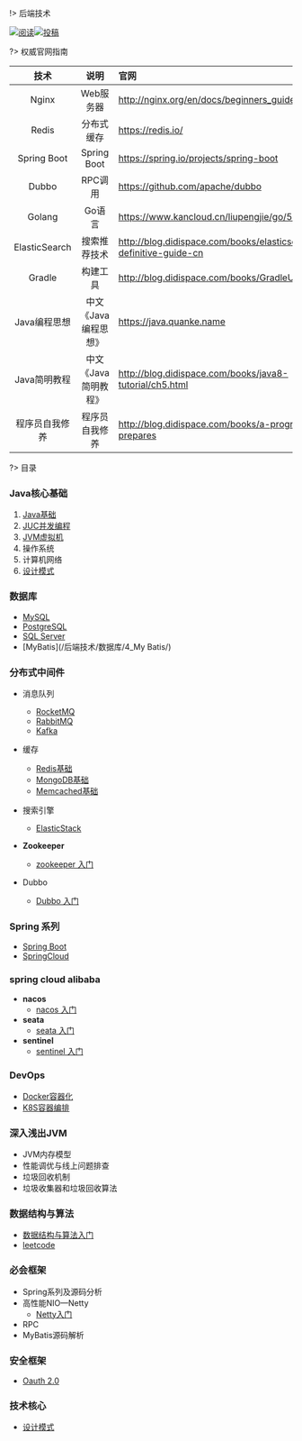 !>   后端技术 

<a href="https://github.com/GitHubWxw/Study"><img src="https://img.shields.io/badge/阅读-read-brightgreen.svg" alt="阅读"></a><a href="https://github.com/GitHubWxw/Study#io"><img src="https://img.shields.io/badge/Java-面试指南-important" alt="投稿"></a>

?>  权威官网指南

|    技术     |     说明     | 官网 |
| :---------: | :----------: | :-------------------------------------------- |
|    Nginx    |  Web服务器   | http://nginx.org/en/docs/beginners_guide.html |
|    Redis    |  分布式缓存  | https://redis.io/                             |
| Spring Boot | Spring Boot | https://spring.io/projects/spring-boot        |
|    Dubbo    |   RPC调用    | https://github.com/apache/dubbo               |
|   Golang    |    Go语言    | https://www.kancloud.cn/liupengjie/go/570005  |
| ElasticSearch  |     搜索推荐技术     | http://blog.didispace.com/books/elasticsearch-definitive-guide-cn |
|     Gradle     |       构建工具       | http://blog.didispace.com/books/GradleUserGuide              |
|  Java编程思想  | 中文《Java编程思想》 | https://java.quanke.name                                     |
|  Java简明教程  | 中文《Java简明教程》 | http://blog.didispace.com/books/java8-tutorial/ch5.html      |
| 程序员自我修养 |    程序员自我修养    | http://blog.didispace.com/books/a-programmer-prepares        |

?>  目录



### Java核心基础

1. [Java基础](/后端技术/Java基础知识/Java基础/) 
2. [JUC并发编程](/后端技术/Java基础知识/JUC并发编程/) 
3. [JVM虚拟机](/后端技术/Java基础知识/JVM虚拟机/)  
4. 操作系统
5. 计算机网络
6. [设计模式](/后端技术/Java基础知识/设计模式/)  
### 数据库

- [MySQL](/后端技术/数据库\1_MySQL/) 
- [PostgreSQL](/后端技术/数据库/2_PostgreSQL/) 
- [SQL Server](/后端技术/数据库/3_SQLServer/) 
- [MyBatis](/后端技术/数据库/4_My Batis/) 

### 分布式中间件

- 消息队列
  - [RocketMQ](/后端技术/分布式中间件/消息队列/RocketMQ/README.md) 
  - [RabbitMQ](/后端技术/分布式中间件/消息队列/RabbitMQ/README.md) 
  - [Kafka](/后端技术/分布式中间件/消息队列/Kafka/README.md) 
- 缓存  
  - [Redis基础](/后端技术/分布式中间件/缓存/1_Redis/Redis基础/) 
  - [MongoDB基础](/后端技术/分布式中间件/缓存/3_MongoDB/MongoDB基础/) 
  - [Memcached基础](/后端技术/分布式中间件/缓存/2_Memcached/Memcachedj基础/)  
- 搜索引擎
  - [ElasticStack](/后端技术/分布式中间件/搜索引擎/README.md) 


- **Zookeeper** 
  - [zookeeper 入门](/后端技术/分布式中间件/Zookeeper/)  


- Dubbo
  - [Dubbo 入门](/后端技术/分布式中间件/Dubbo/) 

### Spring 系列

- [Spring Boot](/后端技术/Spring系列/1_SpringBoot/README.md)  
- [SpringCloud](/后端技术/Spring系列/2_SpringCloud/README.md)  

### spring cloud alibaba

- **nacos** 
  - [nacos 入门](/后端技术/SpringCloudAlibaba/nacos/) 
- **seata** 
  - [seata 入门](/后端技术/SpringCloudAlibaba/seata/) 
- **sentinel** 
  - [sentinel 入门](/后端技术/SpringCloudAlibaba/sentinel/) 

### DevOps

- [Docker容器化](/后端技术/DevOps/Docker容器化/readme.md) 
- [K8S容器编排](/后端技术/DevOps/k8s容器编排/readme.md) 

### 深入浅出JVM

- JVM内存模型
- 性能调优与线上问题排查
- 垃圾回收机制
- 垃圾收集器和垃圾回收算法

### 数据结构与算法

- [数据结构与算法入门](/后端技术/数据结构与算法/数据结构与算法入门/readme.md) 
- [leetcode](/后端技术/数据结构与算法/leetcode/readme.md) 

### 必会框架

- Spring系列及源码分析
- 高性能NIO—Netty
  - [Netty入门](/后端技术/必会框架/Netty/) 
- RPC
- MyBatis源码解析

### 安全框架

- [Oauth 2.0](/后端技术/安全框架/Oauth2.0/README.md)  

### 技术核心

- [设计模式](/后端技术/技术核心/设计模式.md) 